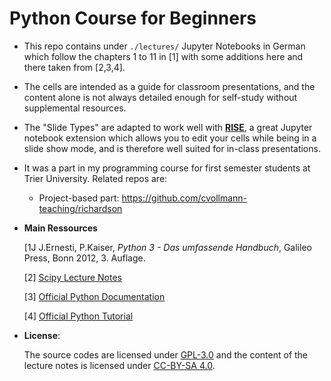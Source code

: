 # Python Course for Beginners

- This repo contains under `./lectures/` Jupyter Notebooks in German which follow the chapters 1 to 11 in [1] with some additions here and there taken from [2,3,4].

- The cells are intended as a guide for classroom presentations, and the content alone is not always detailed enough for self-study without supplemental resources.

- The "Slide Types" are adapted to work well with [**RISE**](https://rise.readthedocs.io/en/stable/), a great Jupyter notebook extension which allows you to edit your cells while being in a slide show mode, and is therefore well suited for in-class presentations.

- It was a part in my programming course for first semester students at Trier University. Related repos are:

  - Project-based part: https://github.com/cvollmann-teaching/richardson

- **Main Ressources**

  [1J J.Ernesti, P.Kaiser, *Python 3 - Das umfassende Handbuch*, Galileo Press, Bonn 2012, 3. Auflage.

  [2] [Scipy Lecture Notes](https://scipy-lectures.org/)

  [3] [Official Python Documentation](https://docs.python.org/3/)

  [4] [Official Python Tutorial](https://docs.python.org/3/tutorial/index.html)

- **License**:

  The source codes are licensed under [GPL-3.0](https://github.com/cvollmann-teaching/richardson-pagerank/blob/main/LICENSE) and the content of the lecture notes is licensed under [CC-BY-SA 4.0](https://creativecommons.org/licenses/by-sa/4.0/).

